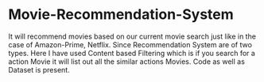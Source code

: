 # Movie-Recommendation-System
It will recommend movies based on our current movie search just like in the case of Amazon-Prime, Netflix.
Since Recommendation System are of two types.
Here I have used Content based Filtering which is if you search for a action Movie it will list out all the similar actions Movies.
Code as well as Dataset is present.

